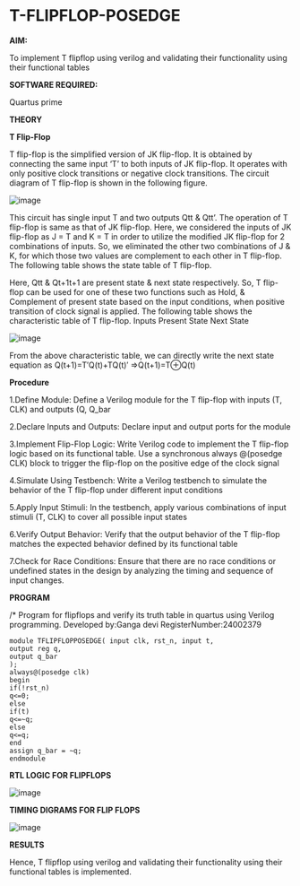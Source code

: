# T-FLIPFLOP-POSEDGE

**AIM:**

To implement  T flipflop using verilog and validating their functionality using their functional tables

**SOFTWARE REQUIRED:**

Quartus prime

**THEORY**

**T Flip-Flop**

T flip-flop is the simplified version of JK flip-flop. It is obtained by connecting the same input ‘T’ to both inputs of JK flip-flop. It operates with only positive clock transitions or negative clock transitions. The circuit diagram of T flip-flop is shown in the following figure.

![image](https://github.com/naavaneetha/T-FLIPFLOP-POSEDGE/assets/154305477/458a68fe-2d08-4a9d-ac4f-7ae0480ce0bd)

 
This circuit has single input T and two outputs Qtt & Qtt’. The operation of T flip-flop is same as that of JK flip-flop. Here, we considered the inputs of JK flip-flop as J = T and K = T in order to utilize the modified JK flip-flop for 2 combinations of inputs. So, we eliminated the other two combinations of J & K, for which those two values are complement to each other in T flip-flop. The following table shows the state table of T flip-flop.

Here, Qtt & Qt+1t+1 are present state & next state respectively. So, T flip-flop can be used for one of these two functions such as Hold, & Complement of present state based on the input conditions, when positive transition of clock signal is applied. The following table shows the characteristic table of T flip-flop. Inputs Present State Next State

![image](https://github.com/naavaneetha/T-FLIPFLOP-POSEDGE/assets/154305477/cdd7fb32-539f-4b66-bb8d-f305a153c886)

 
From the above characteristic table, we can directly write the next state equation as Q(t+1)=T′Q(t)+TQ(t)′ ⇒Q(t+1)=T⊕Q(t)

**Procedure**

1.Define Module: Define a Verilog module for the T flip-flop with inputs (T, CLK) and
outputs (Q, Q_bar

2.Declare Inputs and Outputs: Declare input and output ports for the module

3.Implement Flip-Flop Logic: Write Verilog code to implement the T flip-flop logic based
on its functional table. Use a synchronous always @(posedge CLK) block to trigger the
flip-flop on the positive edge of the clock signal

4.Simulate Using Testbench: Write a Verilog testbench to simulate the behavior of the T
flip-flop under different input conditions

5.Apply Input Stimuli: In the testbench, apply various combinations of input stimuli (T,
CLK) to cover all possible input states

6.Verify Output Behavior: Verify that the output behavior of the T flip-flop matches the
expected behavior defined by its functional table

7.Check for Race Conditions: Ensure that there are no race conditions or undefined
states in the design by analyzing the timing and sequence of input changes.





**PROGRAM**

/* Program for flipflops and verify its truth table in quartus using Verilog programming. Developed by:Ganga devi  RegisterNumber:24002379

```
module TFLIPFLOPPOSEDGE( input clk, rst_n, input t,
output reg q,
output q_bar
);
always@(posedge clk)
begin
if(!rst_n)
q<=0;
else
if(t)
q<=~q;
else
q<=q;
end
assign q_bar = ~q;
endmodule
```

**RTL LOGIC FOR FLIPFLOPS**

![image](https://github.com/user-attachments/assets/21244d9d-094c-4b69-8152-27044d44c924)


**TIMING DIGRAMS FOR FLIP FLOPS**

![image](https://github.com/user-attachments/assets/a64deaff-628b-4538-886a-cd628c319054)



**RESULTS**

 Hence, T flipflop using verilog and validating their functionality using their
functional tables is implemented.
